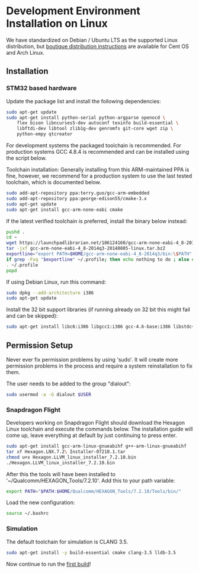 # Development Environment Installation on Linux

We have standardized on Debian / Ubuntu LTS as the supported Linux distribution, but [boutique distribution instructions](starting-installing-linux-boutique.md) are available for Cent OS and Arch Linux.

## Installation

### STM32 based hardware

Update the package list and install the following dependencies:

<div class="host-code"></div>

```sh
sudo apt-get update
sudo apt-get install python-serial python-argparse openocd \
    flex bison libncurses5-dev autoconf texinfo build-essential \
    libftdi-dev libtool zlib1g-dev genromfs git-core wget zip \
    python-empy qtcreator
```

<aside class="note">
For development systems the packaged toolchain is recommended. For production systems GCC 4.8.4 is recommended and can be installed using the script below.
</aside>

Toolchain installation: Generally installing from this ARM-maintained PPA is fine, however, we recommend for a production system to use the last tested toolchain, which is documented below.

<div class="host-code"></div>

```sh
sudo add-apt-repository ppa:terry.guo/gcc-arm-embedded
sudo add-apt-repository ppa:george-edison55/cmake-3.x
sudo apt-get update
sudo apt-get install gcc-arm-none-eabi cmake
```

If the latest verified toolchain is preferred, install the binary below instead:

<div class="host-code"></div>

```sh
pushd .
cd ~
wget https://launchpadlibrarian.net/186124160/gcc-arm-none-eabi-4_8-2014q3-20140805-linux.tar.bz2
tar -jxf gcc-arm-none-eabi-4_8-2014q3-20140805-linux.tar.bz2
exportline="export PATH=$HOME/gcc-arm-none-eabi-4_8-2014q3/bin:\$PATH"
if grep -Fxq "$exportline" ~/.profile; then echo nothing to do ; else echo $exportline >> ~/.profile; fi
. ~/.profile
popd
```

<aside class="note">
If using Debian Linux, run this command:
</aside>

<div class="host-code"></div>

```sh
sudo dpkg --add-architecture i386
sudo apt-get update
```

Install the 32 bit support libraries (if running already on 32 bit this might fail and can be skipped):

<div class="host-code"></div>

```sh
sudo apt-get install libc6:i386 libgcc1:i386 gcc-4.6-base:i386 libstdc++5:i386 libstdc++6:i386
```

## Permission Setup

<aside class="note">
Never ever fix permission problems by using 'sudo'. It will create more permission problems in the process and require a system reinstallation to fix them.
</aside>

The user needs to be added to the group "dialout":

<div class="host-code"></div>

```sh
sudo usermod -a -G dialout $USER
```

### Snapdragon Flight

Developers working on Snapdragon Flight should download the Hexagon Linux toolchain and execute the commands below. The installation guide will come up, leave everything at default by just continuing to press enter.

<div class="host-code"></div>

```sh
sudo apt-get install gcc-arm-linux-gnueabihf g++-arm-linux-gnueabihf
tar xf Hexagon.LNX.7.2\ Installer-07210.1.tar
chmod u+x Hexagon.LLVM_linux_installer_7.2.10.bin
./Hexagon.LLVM_linux_installer_7.2.10.bin
```

After this the tools will have been installed to '~/Qualcomm/HEXAGON_Tools/7.2.10'. Add this to your path variable:

<div class="host-code"></div>

```sh
export PATH="$PATH:$HOME/Qualcomm/HEXAGON_Tools/7.2.10/Tools/bin/"
```

Load the new configuration:

<div class="host-code"></div>

```sh
source ~/.bashrc
```

### Simulation

The default toolchain for simulation is CLANG 3.5.

<div class="host-code"></div>

```sh
sudo apt-get install -y build-essential cmake clang-3.5 lldb-3.5

```

Now continue to run the [first build](starting-building.md)!
